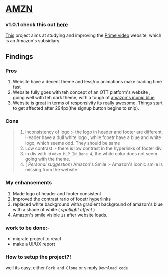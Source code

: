# <a href="https://himanshu007-creator.github.io/AMZN-1.0.1/">AMZN</a>
### v1.0.1 check this out <a href="https://himanshu007-creator.github.io/AMZN-1.0.1/">here</a>
<a href="https://himanshu007-creator.github.io/AMZN-1.0.1/">This</a> project aims at studying and improving the <a href="https://www.primevideo.com/">Prime video</a> website, which is an Amazon's subsidiary.

## Findings
### Pros
1. Website have a decent theme and less/no animations make loading time fast
2. Website fully goes with teh concept of an OTT platform's website , going well with teh dark theme, with a tough of <a href="https://www.schemecolor.com/amazon-prime-blue-logo-color-scheme.php">amazon's iconic blue</a>
3. Website is great in terms of responsivity its really awesome. Things start to get affected after 294px(the signup button begins to snip).

### Cons
> 1. inconsistency of logo :- the logo in header and footer are different. Header have a dull white logo , while fooetr have a blue and white logo, which seems odd.
>  They should be same
> 2. Low contrast :- there is low contrast in the hyperlinks of footer div.
> 3. in div with id=<code>dvm_MLP_IN_Bene_4</code>, the white color does not seem going with the theme.
> 4. ( _Personal suggestion_) Amazon's Smile :- Amazon's iconic smile is missing from the website.

### My enhancements
1. Made logo of header and footer consistent
2. Improved the contrast rario of fooetr hyperlinks
3. replaced white background witha  gradient background of amazon's blue with a shade of white ( _spotlight effect_ )
4. Amazon's smile visible <code>2s</code> after website loads.

### work to be done:-
- migrate project to react
- make a UI/UX report

### How to setup the project?!
well its easy, either <code>Fork and Clone</code> or simply <code>Download code</code>
